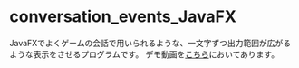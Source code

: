 # conversation_events_JavaFX
JavaFXでよくゲームの会話で用いられるような、一文字ずつ出力範囲が広がるような表示をさせるプログラムです。
デモ動画を[こちら](https://qiita.com/Okupedia/items/087e27c25c5b0109a1a0)においてあります。

